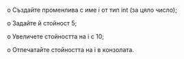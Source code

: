 o Създайте променлива с име i от тип int (за цяло число);

o Задайте й стойност 5;

o Увеличете стойността на i с 10;

o Отпечатайте стойността на i в конзолата.